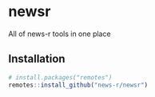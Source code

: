 # newsr

<!-- badges: start -->
<!-- badges: end -->

All of news-r tools in one place

## Installation


``` r
# install.packages("remotes")
remotes::install_github("news-r/newsr")
```
